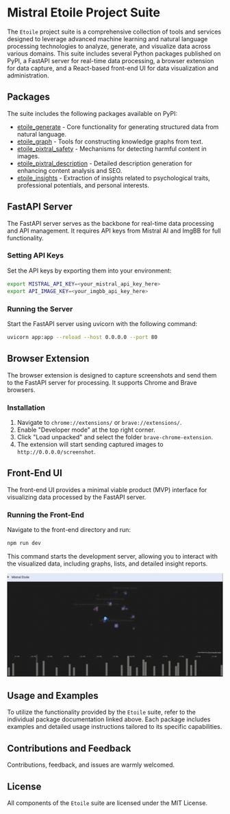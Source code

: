 # Mistral Etoile Project Suite

The `Etoile` project suite is a comprehensive collection of tools and services designed to leverage advanced machine learning and natural language processing technologies to analyze, generate, and visualize data across various domains. This suite includes several Python packages published on PyPI, a FastAPI server for real-time data processing, a browser extension for data capture, and a React-based front-end UI for data visualization and administration.

## Packages

The suite includes the following packages available on PyPI:
- [etoile_generate](https://pypi.org/project/etoile-generate/) - Core functionality for generating structured data from natural language.
- [etoile_graph](https://pypi.org/project/etoile-graph/) - Tools for constructing knowledge graphs from text.
- [etoile_pixtral_safety](https://pypi.org/project/etoile-pixtral-safety/) - Mechanisms for detecting harmful content in images.
- [etoile_pixtral_description](https://pypi.org/project/etoile-pixtral-description/) - Detailed description generation for enhancing content analysis and SEO.
- [etoile_insights](https://pypi.org/project/etoile-insights/) - Extraction of insights related to psychological traits, professional potentials, and personal interests.

## FastAPI Server

The FastAPI server serves as the backbone for real-time data processing and API management. It requires API keys from Mistral AI and ImgBB for full functionality.

### Setting API Keys
Set the API keys by exporting them into your environment:
```bash
export MISTRAL_API_KEY=<your_mistral_api_key_here>
export API_IMAGE_KEY=<your_imgbb_api_key_here>
```

### Running the Server
Start the FastAPI server using uvicorn with the following command:
```bash
uvicorn app:app --reload --host 0.0.0.0 --port 80
```

## Browser Extension

The browser extension is designed to capture screenshots and send them to the FastAPI server for processing. It supports Chrome and Brave browsers.

### Installation
1. Navigate to `chrome://extensions/` or `brave://extensions/`.
2. Enable "Developer mode" at the top right corner.
3. Click "Load unpacked" and select the folder `brave-chrome-extension`.
4. The extension will start sending captured images to `http://0.0.0.0/screenshot`.

## Front-End UI

The front-end UI provides a minimal viable product (MVP) interface for visualizing data processed by the FastAPI server.

### Running the Front-End
Navigate to the front-end directory and run:
```bash
npm run dev
```

This command starts the development server, allowing you to interact with the visualized data, including graphs, lists, and detailed insight reports.

![Etoile Front-End Graph](graph.gif)

## Usage and Examples

To utilize the functionality provided by the `Etoile` suite, refer to the individual package documentation linked above. Each package includes examples and detailed usage instructions tailored to its specific capabilities.

## Contributions and Feedback

Contributions, feedback, and issues are warmly welcomed.

## License

All components of the `Etoile` suite are licensed under the MIT License. 
